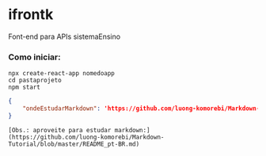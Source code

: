 # ifrontk
Font-end para APIs sistemaEnsino

### Como iniciar:

```shell
npx create-react-app nomedoapp
cd pastaprojeto
npm start
```

```json
{
    "ondeEstudarMarkdown": 'https://github.com/luong-komorebi/Markdown-Tutorial/blob/master/README_pt-BR.md'
}
```

```
[Obs.: aproveite para estudar markdown:]
(https://github.com/luong-komorebi/Markdown-Tutorial/blob/master/README_pt-BR.md)
```